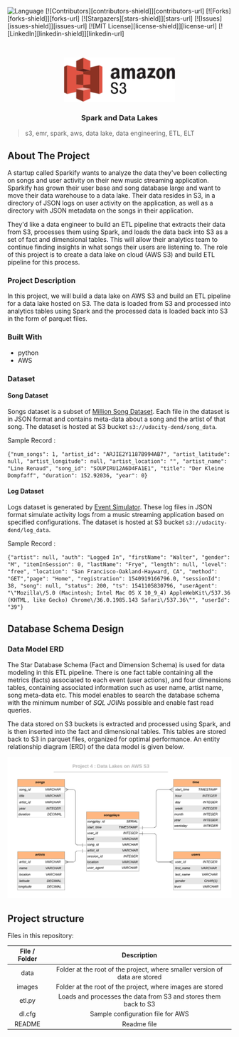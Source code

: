  ![Language](https://img.shields.io/badge/language-python--3.7-blue) [![Contributors][contributors-shield]][contributors-url] [![Forks][forks-shield]][forks-url] [![Stargazers][stars-shield]][stars-url] [![Issues][issues-shield]][issues-url] [![MIT License][license-shield]][license-url] [![LinkedIn][linkedin-shield]][linkedin-url]

<!-- PROJECT LOGO -->
<br />

<p align="center">
 <a href="https://github.com/vineeths96/Data-Engineering-Nanodegree">
  <img src="./images/awslogo.png" alt="Logo" width="250" height="100">
 </a>
 <h3 align="center">Spark and Data Lakes</h3>


</p>

> s3, emr, spark, aws, data lake, data engineering, ETL, ELT 



<!-- ABOUT THE PROJECT -->

## About The Project

A startup called Sparkify wants to analyze the data they've been collecting on songs and user activity on their new music streaming application. Sparkify has grown their user base and song database large and want to move their data warehouse to a data lake. Their data resides in S3, in a directory of JSON logs on user activity on the application, as well as a directory with JSON metadata on the songs in their application.

They'd like a data engineer to build an ETL pipeline that extracts their data from S3,  processes them using Spark, and loads the data back into S3 as a set of fact and dimensional tables. This will allow their analytics team to continue finding insights in what songs their users are listening to. The role of this project is to create a data lake on cloud (AWS S3) and build ETL pipeline for this process. 

### Project Description

In this project, we will build a data lake on AWS S3 and build an ETL pipeline for a data lake hosted on S3. The data is loaded from S3 and processed into analytics tables using Spark and the processed data is loaded back into S3 in the form of parquet files.

### Built With

* python
* AWS

### Dataset

#### Song Dataset

Songs dataset is a subset of [Million Song Dataset](http://millionsongdataset.com/). Each file in the dataset is in JSON format and contains meta-data about a song and the artist of that song. The dataset is hosted at S3 bucket `s3://udacity-dend/song_data`.

Sample Record :

```
{"num_songs": 1, "artist_id": "ARJIE2Y1187B994AB7", "artist_latitude": null, "artist_longitude": null, "artist_location": "", "artist_name": "Line Renaud", "song_id": "SOUPIRU12A6D4FA1E1", "title": "Der Kleine Dompfaff", "duration": 152.92036, "year": 0}
```

#### Log Dataset

Logs dataset is generated by [Event Simulator](https://github.com/Interana/eventsim). These log files in JSON format simulate activity logs from a music streaming application based on specified configurations. The dataset is hosted at S3 bucket `s3://udacity-dend/log_data`.

Sample Record :

```
{"artist": null, "auth": "Logged In", "firstName": "Walter", "gender": "M", "itemInSession": 0, "lastName": "Frye", "length": null, "level": "free", "location": "San Francisco-Oakland-Hayward, CA", "method": "GET","page": "Home", "registration": 1540919166796.0, "sessionId": 38, "song": null, "status": 200, "ts": 1541105830796, "userAgent": "\"Mozilla\/5.0 (Macintosh; Intel Mac OS X 10_9_4) AppleWebKit\/537.36 (KHTML, like Gecko) Chrome\/36.0.1985.143 Safari\/537.36\"", "userId": "39"}
```



## Database Schema Design

### Data Model ERD

The Star Database Schema (Fact and Dimension Schema) is used for data modeling in this ETL pipeline. There is one fact table containing all the metrics (facts) associated to each event (user actions), and four dimensions tables, containing associated information such as user name, artist name, song meta-data etc. This model enables to search the database schema with the minimum number of *SQL JOIN*s possible and enable fast read queries. 

The data stored on S3 buckets is extracted and processed using Spark, and is then inserted into the fact and dimensional tables. This tables are stored back to S3 in parquet files, organized for optimal performance. An entity relationship diagram (ERD) of the data model is given below. 

![database](./images/database.png)



## Project structure

Files in this repository:

| File / Folder |                         Description                          |
| :-----------: | :----------------------------------------------------------: |
|     data      | Folder at the root of the project, where smaller version of data are stored |
|    images     |  Folder at the root of the project, where images are stored  |
|    etl.py     | Loads and processes the data from S3 and stores them back to S3 |
|    dl.cfg     |              Sample configuration file for AWS               |
|    README     |                         Readme file                          |